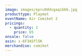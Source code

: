 ```yaml
---
image: images/epru9ddvgaqibbb.jpg
producttype: Playmat
eventName: Air Comiket 2
pricings:
  - quantity: 1
    price: 65
onsale: false
asin: s-6F3A5fl5K
merchandise: comiket
---
```

